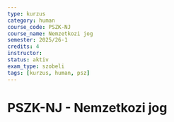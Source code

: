 ```yaml
---
type: kurzus
category: human
course_code: PSZK-NJ
course_name: Nemzetkozi jog
semester: 2025/26-1
credits: 4
instructor:
status: aktiv
exam_type: szobeli
tags: [kurzus, human, psz]
---
```


# PSZK-NJ - Nemzetkozi jog

